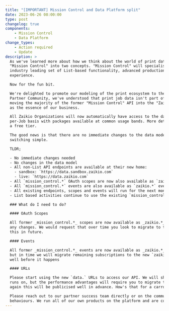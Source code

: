 ```yaml
---
title: "[IMPORTANT] Mission Control and Data Platform split"
date: 2023-06-26 08:00:00
type: post
changelog: true
components:
    - Mission Control
    - Data Platform
change_types:
    - Action required
    - Update
description: >
  As we've learned more about how we think about the world of print data, we've decided to split what used to be known as
  "Mission Control" into two concepts. "Mission Control" will specialise as an App on the Zaikio platform that offers an
  industry leading set of List-based functionality, advanced production planning tools and a great shop floor data collection
  experience.

  Now for the fun bit.

  We're delighted to promote our modeling of the print ecosystem to the heart of our product offering. As we've spoken to our
  Partner Community, we've understood that print job data isn't part of what we do, it's the very core of what we do. We're
  moving the majority of the former "Mission Control" API into the "Zaikio" namespace to better reflect its importance to us
  as the essence of our business.

  All Zaikio Organizations will now automatically have access to the data platform, and in time this will be charged on a metered
  per-Job basis with packages available at common usage bands. More details on this will follow in future, and there will be
  a free tier.

  The good news is that there are no immediate changes to the data model, and we'll operate a long crossover period to make
  switching simple.

  TLDR;

  - No immediate changes needed
  - No changes in the data model
  - All non-List API endpoints are available at their new home:
    - sandbox: `https://data.sandbox.zaikio.com`
    - live: `https://data.zaikio.com`
  - All `mission_control.*` OAuth scopes are now also available as `zaikio.*` scopes
  - All `mission_control.*` events are also available as `zaikio.*` events
  - All existing endpoints, scopes and events will run for the next months to allow for graceful migrations
  - List based activities continue to use the existing `mission_control` endpoints, scopes and events

  ### What do I need to do?

  #### OAuth Scopes

  All former _mission_control.*_ scopes are now available as _zaikio.*_ scopes. The existing scopes will still work without
  any changes. We would request that over time you look to migrate to the new scopes, but we will advertise our hard deadlines for
  this in future.

  #### Events

  All former _mission_control.*_ events are now available as _zaikio.*_ events. We are sending both versions of the event for now
  but in time we will migrate remaining subscriptions to the new `zaikio` namespace. Again, we will advertise this transition date
  well before it happens

  #### URLs

  Please start using the new `data.` URLs to access our API. We will shortly be upgrading the infrastructure that our data platform
  runs on, but the performance advantages will require you to migrate to the new URL... In time, we will switch off the old ones, and
  again this will be publicised well in advance. How's that for a carrot-or-stick situation?

  Please reach out to our partner success team directly or on the community slack if you've got any questions or notice any strange
  behaviours. We run all of our own products on the platform and are confident this is stable, but we're standing by to support you all.
---
```


